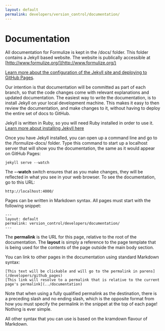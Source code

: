 ```yaml
---
layout: default
permalink: developers/version_control/documentation/
---
```


# Documentation

All documentation for Formulize is kept in the /docs/ folder.  This folder contains a Jekyll based website.  The website is publically accessible at [http://www.formulize.org/](http://www.formulize.org/)

[Learn more about the configuration of the Jekyll site and deploying to GitHub Pages](../../github_pages). 

Our intention is that documentation will be committed as part of each branch, so that the code changes come with relevant explanations and updated documentation.  The easiest way to write the documentation, is to install Jekyll on your local development machine.  This makes it easy to then review the documentation, and make changes to it, without having to deploy the entire set of docs to GitHub.

Jekyll is written in Ruby, so you will need Ruby installed in order to use it.  [Learn more about installing Jekyll here](http://jekyllrb.com/docs/installation/)

Once you have Jekyll installed, you can open up a command line and go to the /formulize-docs/ folder.  Type this command to start up a localhost server that will show you the documentation, the same as it would appear on GitHub Pages:

    jekyll serve --watch
    
The **--watch** switch ensures that as you make changes, they will be reflected in what you see in your web browser.  To see the documentation, go to this URL:

    http://localhost:4000/
    
Pages can be written in Markdown syntax.  All pages must start with the following snippet:

    ---
    layout: default
    permalink: version_control/developers/documentation/
    ---
    
The **permalink** is the URL for this page, relative to the root of the documentation.  The **layout** is simply a reference to the page template that is being used for the contents of the page outside the main body section.

You can link to other pages in the documentation using standard Markdown syntax:

    [This text will be clickable and will go to the permalink in parens](/developers/github_pages)
    [This link will resolve to a permalink that is relative to the current page's permalink](../documentation)
    
Note that when using a fully qualified permalink as the destination, there is a preceding slash and no ending slash, which is the opposite format from how you must specify the permalink in the snippet at the top of each page!  Nothing is ever simple.

All other syntax that you can use is based on the kramdown flavour of Markdown.

